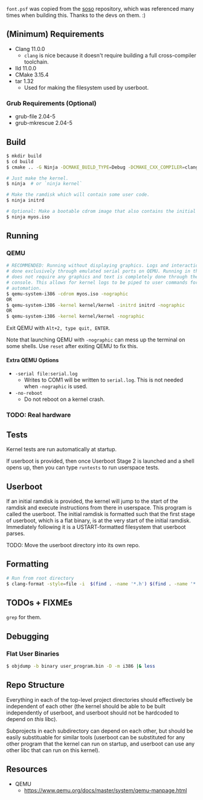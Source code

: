 `font.psf` was copied from the [soso](https://github.com/ozkl/soso) repository,
which was referenced many times when building this. Thanks to the devs on them.
:)

## (Minimum) Requirements

- Clang 11.0.0
  - `clang` is nice because it doesn't require building a full cross-compiler
    toolchain.
- lld 11.0.0
- CMake 3.15.4
- tar 1.32
  - Used for making the filesystem used by userboot.

### Grub Requirements (Optional)

- grub-file 2.04-5
- grub-mkrescue 2.04-5

## Build

```sh
$ mkdir build
$ cd build
$ cmake .. -G Ninja -DCMAKE_BUILD_TYPE=Debug -DCMAKE_CXX_COMPILER=clang++ -DCMAKE_C_COMPILER=clang

# Just make the kernel.
$ ninja  # or `ninja kernel`

# Make the ramdisk which will contain some user code.
$ ninja initrd

# Optional: Make a bootable cdrom image that also contains the initial ramdisk.
$ ninja myos.iso
```

## Running

### QEMU

```sh
# RECOMMENDED: Running without displaying graphics. Logs and interaction are
# done exclusively through emulated serial ports on QEMU. Running in this mode
# does not require any graphics and text is completely done through the user
# console. This allows for kernel logs to be piped to user commands for
# automation.
$ qemu-system-i386 -cdrom myos.iso -nographic
OR
$ qemu-system-i386 -kernel kernel/kernel -initrd initrd -nographic
OR
$ qemu-system-i386 -kernel kernel/kernel -nographic
```

Exit QEMU with `Alt+2, type quit, ENTER`.

Note that launching QEMU with `-nographic` can mess up the terminal on some
shells. Use `reset` after exiting QEMU to fix this.

#### Extra QEMU Options

- `-serial file:serial.log`
  - Writes to COM1 will be written to `serial.log`. This is not needed when
    `-nographic` is used.
- `-no-reboot`
  - Do not reboot on a kernel crash.

### TODO: Real hardware

## Tests

Kernel tests are run automatically at startup.

If userboot is provided, then once Userboot Stage 2 is launched and a shell
opens up, then you can type `runtests` to run userspace tests.

## Userboot

If an initial ramdisk is provided, the kernel will jump to the start of the
ramdisk and execute instructions from there in userspace. This program is called
the userboot. The initial ramdisk is formatted such that the first stage of
userboot, which is a flat binary, is at the very start of the initial ramdisk.
Immediately following it is a USTART-formatted filesystem that userboot parses.

TODO: Move the userboot directory into its own repo.

## Formatting

```sh
# Run from root directory
$ clang-format -style=file -i  $(find . -name '*.h') $(find . -name '*.cpp') libcxx/include/*
```

## TODOs + FIXMEs

`grep` for them.

## Debugging

### Flat User Binaries

```sh
$ objdump -b binary user_program.bin -D -m i386 |& less
```

## Repo Structure

Everything in each of the top-level project directories should effectively be
independent of each other (the kernel should be able to be built independently
of userboot, and userboot should not be hardcoded to depend on *this* libc).

Subprojects in each subdirectory can depend on each other, but should be easily
substituable for similar tools (userboot can be substituted for any other
program that the kernel can run on startup, and userboot can use any other libc
that can run on this kernel).

## Resources

- QEMU
  - https://www.qemu.org/docs/master/system/qemu-manpage.html
